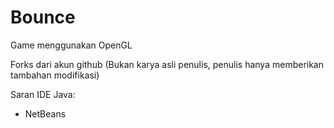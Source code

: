 # Bounce
Game menggunakan OpenGL

Forks dari akun github (Bukan karya asli penulis, penulis hanya memberikan tambahan modifikasi)

Saran IDE Java:
- NetBeans
